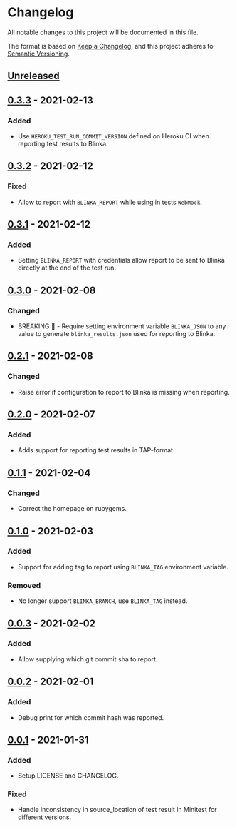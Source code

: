 # Changelog

All notable changes to this project will be documented in this file.

The format is based on [Keep a Changelog](https://keepachangelog.com/en/1.0.0/),
and this project adheres to [Semantic Versioning](https://semver.org/spec/v2.0.0.html).

## [Unreleased]

## [0.3.3] - 2021-02-13

### Added

- Use `HEROKU_TEST_RUN_COMMIT_VERSION` defined on Heroku CI when reporting test results to Blinka.

## [0.3.2] - 2021-02-12

### Fixed

- Allow to report with `BLINKA_REPORT` while using in tests `WebMock`.

## [0.3.1] - 2021-02-12

### Added

- Setting `BLINKA_REPORT` with credentials allow report to be sent to Blinka directly at the end of the test run.

## [0.3.0] - 2021-02-08

### Changed

- BREAKING 🚨 - Require setting environment variable `BLINKA_JSON` to any value to generate `blinka_results.json` used for reporting to Blinka.

## [0.2.1] - 2021-02-08

### Changed

- Raise error if configuration to report to Blinka is missing when reporting.

## [0.2.0] - 2021-02-07

### Added

- Adds support for reporting test results in TAP-format.

## [0.1.1] - 2021-02-04

### Changed

- Correct the homepage on rubygems.

## [0.1.0] - 2021-02-03

### Added

- Support for adding tag to report using `BLINKA_TAG` environment variable.

### Removed

- No longer support `BLINKA_BRANCH`, use `BLINKA_TAG` instead.

## [0.0.3] - 2021-02-02

### Added

- Allow supplying which git commit sha to report.

## [0.0.2] - 2021-02-01

### Added

- Debug print for which commit hash was reported.

## [0.0.1] - 2021-01-31

### Added

- Setup LICENSE and CHANGELOG.

### Fixed

- Handle inconsistency in source_location of test result in Minitest for different versions.

[unreleased]: https://github.com/davidwessman/blinka_reporter/compare/v0.3.3...HEAD
[0.3.3]: https://github.com/davidwessman/blinka_reporter/compare/v0.3.2...v0.3.3
[0.3.2]: https://github.com/davidwessman/blinka_reporter/compare/v0.3.1...v0.3.2
[0.3.1]: https://github.com/davidwessman/blinka_reporter/compare/v0.3.0...v0.3.1
[0.3.0]: https://github.com/davidwessman/blinka_reporter/compare/v0.2.1...v0.3.0
[0.2.1]: https://github.com/davidwessman/blinka_reporter/compare/v0.2.0...v0.2.1
[0.2.0]: https://github.com/davidwessman/blinka_reporter/compare/v0.1.1...v0.2.0
[0.1.1]: https://github.com/davidwessman/blinka_reporter/compare/v0.1.0...v0.1.1
[0.1.0]: https://github.com/davidwessman/blinka_reporter/compare/v0.0.3...v0.1.0
[0.0.3]: https://github.com/davidwessman/blinka_reporter/compare/v0.0.2...v0.0.3
[0.0.2]: https://github.com/davidwessman/blinka_reporter/compare/v0.0.1...v0.0.2
[0.0.1]: https://github.com/davidwessman/blinka_reporter/releases/tag/v0.0.1
